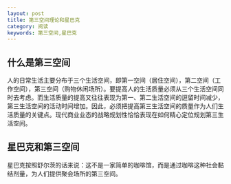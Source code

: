 ```yaml
---
layout: post
title: 第三空间理论和星巴克
category: 阅读
keywords: 第三空间,星巴克
---
```



## 什么是第三空间
人的日常生活主要分布于三个生活空间，即第一空间（居住空间），第二空间（工作空间），第三空间（购物休闲场所）。要提高人的生活质量必须从三个生活空间同时去考虑。而生活质量的提高又往往表现为第一、第二生活空间的逗留时间减少，第三生活空间的活动时间增加。因此，必须把提高第三生活空间的质量作为人们生活质量的关键点。现代商业业态的战略规划性恰恰表现在如何精心定位规划第三生活空间。


## 星巴克和第三空间
星巴克按照舒尔茨的话来说：这不是一家简单的咖啡馆，而是通过咖啡这种社会黏结剂量，为人们提供聚会场所的第三空间。